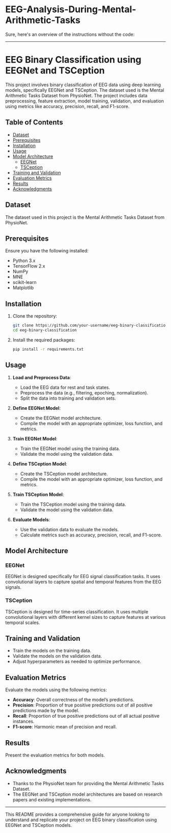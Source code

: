 # EEG-Analysis-During-Mental-Arithmetic-Tasks
Sure, here's an overview of the instructions without the code:

---

# EEG Binary Classification using EEGNet and TSCeption

This project involves binary classification of EEG data using deep learning models, specifically EEGNet and TSCeption. The dataset used is the Mental Arithmetic Tasks Dataset from PhysioNet. The project includes data preprocessing, feature extraction, model training, validation, and evaluation using metrics like accuracy, precision, recall, and F1-score.

## Table of Contents

- [Dataset](#dataset)
- [Prerequisites](#prerequisites)
- [Installation](#installation)
- [Usage](#usage)
- [Model Architecture](#model-architecture)
  - [EEGNet](#eegnet)
  - [TSCeption](#tsception)
- [Training and Validation](#training-and-validation)
- [Evaluation Metrics](#evaluation-metrics)
- [Results](#results)
- [Acknowledgments](#acknowledgments)

## Dataset

The dataset used in this project is the Mental Arithmetic Tasks Dataset from PhysioNet.

## Prerequisites

Ensure you have the following installed:
- Python 3.x
- TensorFlow 2.x
- NumPy
- MNE
- scikit-learn
- Matplotlib

## Installation

1. Clone the repository:
    ```bash
    git clone https://github.com/your-username/eeg-binary-classification.git
    cd eeg-binary-classification
    ```

2. Install the required packages:
    ```bash
    pip install -r requirements.txt
    ```

## Usage

1. **Load and Preprocess Data**:
    - Load the EEG data for rest and task states.
    - Preprocess the data (e.g., filtering, epoching, normalization).
    - Split the data into training and validation sets.

2. **Define EEGNet Model**:
    - Create the EEGNet model architecture.
    - Compile the model with an appropriate optimizer, loss function, and metrics.

3. **Train EEGNet Model**:
    - Train the EEGNet model using the training data.
    - Validate the model using the validation data.

4. **Define TSCeption Model**:
    - Create the TSCeption model architecture.
    - Compile the model with an appropriate optimizer, loss function, and metrics.

5. **Train TSCeption Model**:
    - Train the TSCeption model using the training data.
    - Validate the model using the validation data.

6. **Evaluate Models**:
    - Use the validation data to evaluate the models.
    - Calculate metrics such as accuracy, precision, recall, and F1-score.

## Model Architecture

### EEGNet

EEGNet is designed specifically for EEG signal classification tasks. It uses convolutional layers to capture spatial and temporal features from the EEG signals.

### TSCeption

TSCeption is designed for time-series classification. It uses multiple convolutional layers with different kernel sizes to capture features at various temporal scales.

## Training and Validation

- Train the models on the training data.
- Validate the models on the validation data.
- Adjust hyperparameters as needed to optimize performance.

## Evaluation Metrics

Evaluate the models using the following metrics:
- **Accuracy**: Overall correctness of the model’s predictions.
- **Precision**: Proportion of true positive predictions out of all positive predictions made by the model.
- **Recall**: Proportion of true positive predictions out of all actual positive instances.
- **F1-score**: Harmonic mean of precision and recall.

## Results

Present the evaluation metrics for both models.

## Acknowledgments

- Thanks to the PhysioNet team for providing the Mental Arithmetic Tasks Dataset.
- The EEGNet and TSCeption model architectures are based on research papers and existing implementations.

---

This README provides a comprehensive guide for anyone looking to understand and replicate your project on EEG binary classification using EEGNet and TSCeption models.
